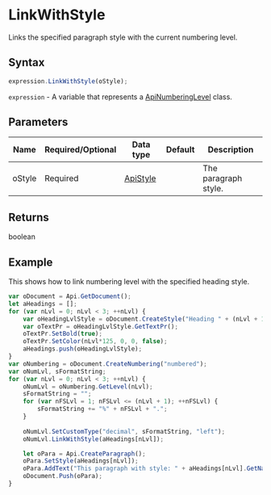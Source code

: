 # LinkWithStyle

Links the specified paragraph style with the current numbering level.

## Syntax

```javascript
expression.LinkWithStyle(oStyle);
```

`expression` - A variable that represents a [ApiNumberingLevel](../ApiNumberingLevel.md) class.

## Parameters

| **Name** | **Required/Optional** | **Data type** | **Default** | **Description** |
| ------------- | ------------- | ------------- | ------------- | ------------- |
| oStyle | Required | [ApiStyle](../../ApiStyle/ApiStyle.md) |  | The paragraph style. |

## Returns

boolean

## Example

This shows how to link numbering level with the specified heading style.

```javascript editor-docx
var oDocument = Api.GetDocument();
let aHeadings = [];
for (var nLvl = 0; nLvl < 3; ++nLvl) {
    var oHeadingLvlStyle = oDocument.CreateStyle("Heading " + (nLvl + 1));
    var oTextPr = oHeadingLvlStyle.GetTextPr();
    oTextPr.SetBold(true);
    oTextPr.SetColor(nLvl*125, 0, 0, false);
    aHeadings.push(oHeadingLvlStyle);
}
var oNumbering = oDocument.CreateNumbering("numbered");
var oNumLvl, sFormatString;
for (var nLvl = 0; nLvl < 3; ++nLvl) {
    oNumLvl = oNumbering.GetLevel(nLvl);
    sFormatString = "";
    for (var nFSLvl = 1; nFSLvl <= (nLvl + 1); ++nFSLvl) {
        sFormatString += "%" + nFSLvl + ".";
    }
        
    oNumLvl.SetCustomType("decimal", sFormatString, "left");
    oNumLvl.LinkWithStyle(aHeadings[nLvl]);

    let oPara = Api.CreateParagraph();
    oPara.SetStyle(aHeadings[nLvl]);
    oPara.AddText("This paragraph with style: " + aHeadings[nLvl].GetName());
    oDocument.Push(oPara);
}
```
